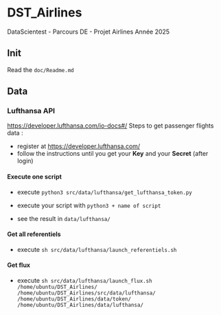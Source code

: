 # DST_Airlines
DataScientest - Parcours DE - Projet Airlines
Année 2025

## Init
Read the `doc/Readme.md`

## Data
### Lufthansa API
https://developer.lufthansa.com/io-docs#/
Steps to get passenger flights data :
- register at https://developer.lufthansa.com/
- follow the instructions until you get your **Key** and your **Secret** (after login)

#### Execute one script

- execute `python3 src/data/lufthansa/get_lufthansa_token.py`

- execute your script with `python3 + name of script`

- see the result in `data/lufthansa/`


#### Get all referentiels

- execute `sh src/data/lufthansa/launch_referentiels.sh`

#### Get flux

- execute `sh src/data/lufthansa/launch_flux.sh /home/ubuntu/DST_Airlines/ /home/ubuntu/DST_Airlines/src/data/lufthansa/ /home/ubuntu/DST_Airlines/data/token/ /home/ubuntu/DST_Airlines/data/lufthansa/`
